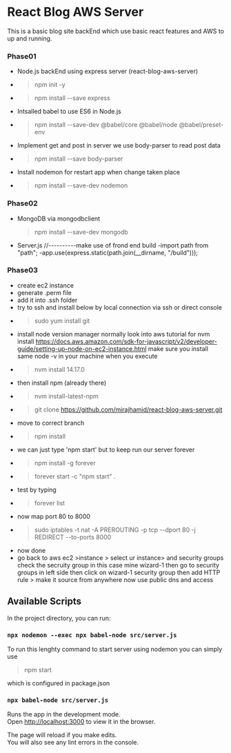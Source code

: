 # React Blog AWS Server

This is a basic blog site backEnd which use basic react features and AWS to up and running.

### Phase01

- Node.js backEnd using express server (react-blog-aws-server)
- > npm init -y
- > npm install --save express
- Intsalled babel to use ES6 in Node.js
- > npm install --save-dev @babel/core @babel/node @babel/preset-env
- Implement get and post in server we use body-parser to read post data
- > npm install --save body-parser
- Install nodemon for restart app when change taken place
- > npm install --save-dev nodemon

### Phase02

- MongoDB via mongodbclient
  > npm install --save-dev mongodb
- Server.js //----------make use of frond end build
  -import path from "path";
  -app.use(express.static(path.join(\_\_dirname, "/build")));

### Phase03

- create ec2 instance
- generate .perm file
- add it into .ssh folder
- try to ssh and install below by local connection via ssh or direct console
- > sudo yum install git
- install node version manager normally look into aws tutorial for nvm install https://docs.aws.amazon.com/sdk-for-javascript/v2/developer-guide/setting-up-node-on-ec2-instance.html
  make sure you install same node -v in your machine when you execute
- > nvm install 14.17.0
- then install npm (already there)
- > nvm install-latest-npm
- > git clone https://github.com/mirajhamid/react-blog-aws-server.git
- move to correct branch
- > npm install
- we can just type 'npm start' but to keep run our server forever
- > npm install -g forever
- > forever start -c "npm start" .
- test by typing
- > forever list
- now map port 80 to 8000
- > sudo iptables -t nat -A PREROUTING -p tcp --dport 80 -j REDIRECT --to-ports 8000
- now done
- go back to aws ec2 >instance > select ur instance> and security groups
  check the secruity group in this case mine wizard-1
  then go to security groups in left side
  then click on wizard-1 security group
  then add HTTP rule > make it source from anywhere
  now use public dns and access

## Available Scripts

In the project directory, you can run:

### `npx nodemon --exec npx babel-node src/server.js`

To run this lenghty command to start server using nodemon you can simply use

> npm start

which is configured in package.json

### `npx babel-node src/server.js`

Runs the app in the development mode.\
Open [http://localhost:3000](http://localhost:3000) to view it in the browser.

The page will reload if you make edits.\
You will also see any lint errors in the console.
